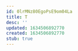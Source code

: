 ```yaml
---
id: 0lrMNz80EgoPsE9om04La
title: T
desc: ''
updated: 1634506892770
created: 1634506892770
stub: true
---
```


